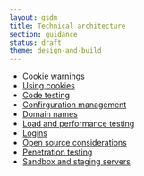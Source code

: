 ```yaml
---
layout: gsdm
title: Technical architecture
section: guidance
status: draft
theme: design-and-build
---
```


<div class="topic">
  <ul>
      <li><a href="/guides/cookies/cookiewarnings.html">Cookie warnings</a></li>
      <li><a href="/guides/cookies/usingcookies.html">Using cookies</a></li>
      <li><a href="/guides/technical-architecture/codetesting.html">Code testing</a></li>
      <li><a href="/guides/technical-architecture/configurationmanagement.html">Confirguration management</a></li>   
      <li><a href="/guides/technical-architecture/domainnames.html">Domain names</a></li>        
      <li><a href="/guides/technical-architecture/loadandperformancetesting.html">Load and performance testing</a></li>            
      <li><a href="/guides/technical-architecture/logins.html">Logins</a></li> 
      <li><a href="/guides/technical-architecture/opensourceconsiderations.html">Open source considerations</a></li>       
      <li><a href="/guides/technical-architecture/penetrationtesting.html">Penetration testing</a></li>                        
      <li><a href="/guides/technical-architecture/sandboxandstagingservers.html">Sandbox and staging servers</a></li>                            
  </ul>
</div>